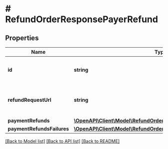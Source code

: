 # # RefundOrderResponsePayerRefund

## Properties

Name | Type | Description | Notes
------------ | ------------- | ------------- | -------------
**id** | **string** | Universally unique identifier (UUID) v4 |
**refundRequestUrl** | **string** | URL to the payer refund request, if any | [optional]
**paymentRefunds** | [**\OpenAPI\Client\Model\RefundOrderResponsePaymentRefund[]**](RefundOrderResponsePaymentRefund.md) |  |
**paymentRefundsFailures** | [**\OpenAPI\Client\Model\RefundOrderResponsePaymentRefundFailure[]**](RefundOrderResponsePaymentRefundFailure.md) |  |

[[Back to Model list]](../../README.md#models) [[Back to API list]](../../README.md#endpoints) [[Back to README]](../../README.md)
